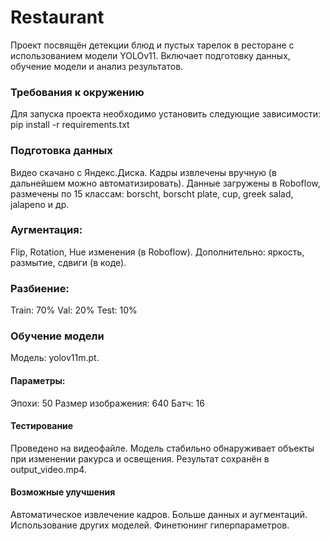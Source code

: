 # Restaurant

Проект посвящён детекции блюд и пустых тарелок в ресторане с использованием модели YOLOv11. 
Включает подготовку данных, обучение модели и анализ результатов.

### Требования к окружению
Для запуска проекта необходимо установить следующие зависимости:
pip install -r requirements.txt

###  Подготовка данных
Видео скачано с Яндекс.Диска.
Кадры извлечены вручную (в дальнейшем можно автоматизировать).
Данные загружены в Roboflow, размечены по 15 классам:
borscht, borscht plate, cup, greek salad, jalapeno и др.

### Аугментация:
Flip, Rotation, Hue изменения (в Roboflow).
Дополнительно: яркость, размытие, сдвиги (в коде).

### Разбиение:
Train: 70% 
Val: 20% 
Test: 10%

### Обучение модели
Модель: yolov11m.pt.

#### Параметры:
Эпохи: 50
Размер изображения: 640
Батч: 16

#### Тестирование
Проведено на видеофайле.
Модель стабильно обнаруживает объекты при изменении ракурса и освещения.
Результат сохранён в output_video.mp4.

####  Возможные улучшения
Автоматическое извлечение кадров.
Больше данных и аугментаций.
Использование других моделей.
Финетюнинг гиперпараметров.
